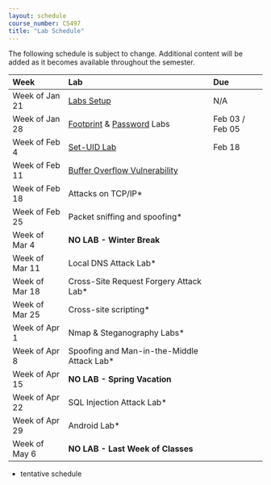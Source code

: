 ```yaml
---
layout: schedule
course_number: CS497
title: "Lab Schedule"
---
```


The following schedule is subject to change.
Additional content will be added as it becomes available throughout the semester.<br>


**Week**       | **Lab**                                                                |  **Due**                                                                                                                   
:--------------|:-----------------------------------------------------------------------|:--------------------------    
Week of Jan 21 |  [Labs Setup](lab01.html)                                              | N/A
Week of Jan 28 |  [Footprint](lab02b.html) & [Password](lab02.html) Labs                | Feb 03 / Feb 05
Week of Feb 4  |  [Set-UID Lab](lab03.html)                                             | Feb 18                    
Week of Feb 11 |  [Buffer Overflow Vulnerability](lab04.html)                           | 
Week of Feb 18 |  Attacks on TCP/IP*|
Week of Feb 25 |  Packet sniffing and spoofing*|
Week of Mar 4  |  **NO LAB - Winter Break**                                             |
Week of Mar 11 |  Local DNS Attack Lab*|
Week of Mar 18 |  Cross-Site Request Forgery Attack Lab*|
Week of Mar 25 |  Cross-site scripting*| 
Week of Apr 1  |  Nmap & Steganography Labs*|
Week of Apr 8  |  Spoofing and Man-in-the-Middle Attack Lab*|
Week of Apr 15 |  **NO LAB - Spring Vacation**                                          |
Week of Apr 22 |  SQL Injection Attack Lab*|
Week of Apr 29 |  Android Lab*|
Week of May 6  |  **NO LAB - Last Week of Classes**                                     |

* tentative schedule
